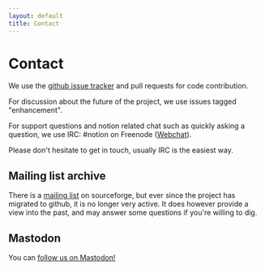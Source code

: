 ```yaml
---
layout: default
title: Contact
---
```

# Contact

We use the [github issue tracker](https://github.com/raboof/notion/issues) and
pull requests for code contribution.

For discussion about the future of the project, we use issues tagged "enhancement".

For support questions and notion related chat such as quickly asking a question,
we use IRC:
#notion on Freenode ([Webchat](https://webchat.freenode.net/?channels=%23notion)).

Please don't hesitate to get in touch, usually IRC is the easiest way.

## Mailing list archive

There is a [mailing list](https://sourceforge.net/p/notion/mailman/notion-devel/)
on sourceforge, but ever since the project has migrated to github, it is no
longer very active. It does however provide a view into the past, and may answer
some questions if you're willing to dig.

## Mastodon

You can [follow us on Mastodon!](https://fosstodon.org/@notion)
